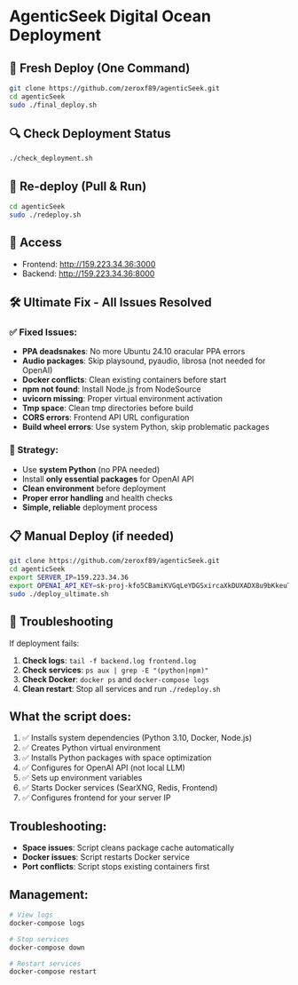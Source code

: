 # AgenticSeek Digital Ocean Deployment

## 🚀 Fresh Deploy (One Command)

```bash
git clone https://github.com/zeroxf89/agenticSeek.git
cd agenticSeek
sudo ./final_deploy.sh
```

## 🔍 Check Deployment Status

```bash
./check_deployment.sh
```

## 🔄 Re-deploy (Pull & Run)

```bash
cd agenticSeek
sudo ./redeploy.sh
```

## 🎯 Access

- Frontend: http://159.223.34.36:3000
- Backend: http://159.223.34.36:8000

## 🛠️ Ultimate Fix - All Issues Resolved

### ✅ Fixed Issues:
- **PPA deadsnakes**: No more Ubuntu 24.10 oracular PPA errors
- **Audio packages**: Skip playsound, pyaudio, librosa (not needed for OpenAI)
- **Docker conflicts**: Clean existing containers before start
- **npm not found**: Install Node.js from NodeSource
- **uvicorn missing**: Proper virtual environment activation
- **Tmp space**: Clean tmp directories before build
- **CORS errors**: Frontend API URL configuration
- **Build wheel errors**: Use system Python, skip problematic packages

### 🎯 Strategy:
- Use **system Python** (no PPA needed)
- Install **only essential packages** for OpenAI API
- **Clean environment** before deployment
- **Proper error handling** and health checks
- **Simple, reliable** deployment process

## 📋 Manual Deploy (if needed)

```bash
git clone https://github.com/zeroxf89/agenticSeek.git
cd agenticSeek
export SERVER_IP=159.223.34.36
export OPENAI_API_KEY=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
sudo ./deploy_ultimate.sh
```

## 🔧 Troubleshooting

If deployment fails:

1. **Check logs**: `tail -f backend.log frontend.log`
2. **Check services**: `ps aux | grep -E "(python|npm)"`
3. **Check Docker**: `docker ps` and `docker-compose logs`
4. **Clean restart**: Stop all services and run `./redeploy.sh`

## What the script does:

1. ✅ Installs system dependencies (Python 3.10, Docker, Node.js)
2. ✅ Creates Python virtual environment
3. ✅ Installs Python packages with space optimization
4. ✅ Configures for OpenAI API (not local LLM)
5. ✅ Sets up environment variables
6. ✅ Starts Docker services (SearXNG, Redis, Frontend)
7. ✅ Configures frontend for your server IP

## Troubleshooting:

- **Space issues**: Script cleans package cache automatically
- **Docker issues**: Script restarts Docker service
- **Port conflicts**: Script stops existing containers first

## Management:

```bash
# View logs
docker-compose logs

# Stop services
docker-compose down

# Restart services
docker-compose restart
```